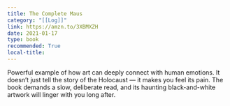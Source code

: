 ```yaml
---
title: The Complete Maus
category: "[[Log]]"
link: https://amzn.to/3XBMXZH
date: 2021-01-17
type: book
recommended: True
local-title: 
---
```

Powerful example of how art can deeply connect with human emotions. It doesn’t just tell the story of the Holocaust — it makes you feel its pain. The book demands a slow, deliberate read, and its haunting black-and-white artwork will linger with you long after.